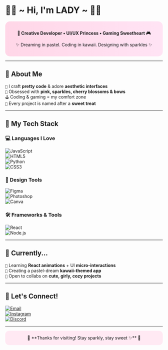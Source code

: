 # 🌷💫 ~ Hi, I'm **LADY** ~ 🩷🌸  

<div align="center" style="background: linear-gradient(to right, #ffd6e7, #ffe3f4); padding: 1em; border-radius: 15px;">

**🧁 Creative Developer • UI/UX Princess • Gaming Sweetheart 🎮**

✨ Dreaming in pastel. Coding in kawaii. Designing with sparkles ✨  
</div>

---

## 🍒 **About Me**

`💖` I craft **pretty code** & adore **aesthetic interfaces**  
`🌸` Obsessed with **pink, sparkles, cherry blossoms & bows**  
`🕹️` Coding & gaming = my comfort zone  
`🍓` Every project is named after a **sweet treat**  

---

## 🩷 **My Tech Stack**

### 💻 **Languages I Love**

![JavaScript](https://img.shields.io/badge/JavaScript-%23FFB6C1?style=for-the-badge&logo=javascript&logoColor=black)  
![HTML5](https://img.shields.io/badge/HTML5-%23FFD1DC?style=for-the-badge&logo=html5&logoColor=FF69B4)  
![Python](https://img.shields.io/badge/Python-%23FFB7D5?style=for-the-badge&logo=python&logoColor=FF1493)  
![CSS3](https://img.shields.io/badge/CSS3-%23FFC0CB?style=for-the-badge&logo=css3&logoColor=D7008A)  

### 🎨 **Design Tools**

![Figma](https://img.shields.io/badge/Figma-%23FF9FF3?style=for-the-badge&logo=figma&logoColor=white)  
![Photoshop](https://img.shields.io/badge/Photoshop-%23FF9ED6?style=for-the-badge&logo=adobe-photoshop&logoColor=white)  
![Canva](https://img.shields.io/badge/Canva-%23FFB3DE?style=for-the-badge&logo=canva&logoColor=FF0080)  

### 🛠️ **Frameworks & Tools**

![React](https://img.shields.io/badge/React-%23FFB8E6?style=for-the-badge&logo=react&logoColor=pink)  
![Node.js](https://img.shields.io/badge/Node.js-%23FFCCE5?style=for-the-badge&logo=node.js&logoColor=FF007F)  

---

## 🎀 **Currently...**

`💝` Learning **React animations** + UI **micro-interactions**  
`🍡` Creating a pastel-dream **kawaii-themed app**  
`👑` Open to collabs on **cute, girly, cozy projects**  

---

## 🌸 **Let's Connect!**

[![Email](https://img.shields.io/badge/Email-%23FF69B4?style=for-the-badge&logo=gmail&logoColor=white)](mailto:ramihonemialy@gmail.com)  
[![Instagram](https://img.shields.io/badge/Instagram-%23FF1493?style=for-the-badge&logo=instagram&logoColor=white)](https://instagram.com/mialyramihone)  
[![Discord](https://img.shields.io/badge/Discord-%23FF6B9E?style=for-the-badge&logo=discord&logoColor=white)](https://discord.gg/freestylegirl)  

---


<div align="center" style="background: #ffe9f3; padding: 1em; border-radius: 12px;">
🩷 **Thanks for visiting! Stay sparkly, stay sweet ✨** 🍰  
</div>
